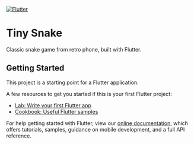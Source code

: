 [![Flutter](https://github.com/deta-aditya/tiny_snake/actions/workflows/flutter.yml/badge.svg)](https://github.com/deta-aditya/tiny_snake/actions/workflows/flutter.yml)

# Tiny Snake

Classic snake game from retro phone, built with Flutter.

## Getting Started

This project is a starting point for a Flutter application.

A few resources to get you started if this is your first Flutter project:

- [Lab: Write your first Flutter app](https://flutter.dev/docs/get-started/codelab)
- [Cookbook: Useful Flutter samples](https://flutter.dev/docs/cookbook)

For help getting started with Flutter, view our
[online documentation](https://flutter.dev/docs), which offers tutorials,
samples, guidance on mobile development, and a full API reference.
